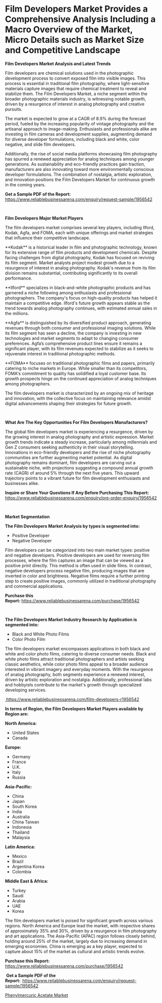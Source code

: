 <p><h1>Film Developers Market Provides a Comprehensive Analysis Including a Macro Overview of the Market, Micro Details such as Market Size and Competitive Landscape</h1></p><p><strong>Film Developers Market Analysis and Latest Trends</strong></p>
<p><p>Film developers are chemical solutions used in the photographic development process to convert exposed film into visible images. This process is essential in traditional film photography, where light-sensitive materials capture images that require chemical treatment to reveal and stabilize them. The Film Developers Market, a niche segment within the broader photographic materials industry, is witnessing notable growth, driven by a resurgence of interest in analog photography and creative pursuits.</p><p>The market is expected to grow at a CAGR of 8.9% during the forecast period, fueled by the increasing popularity of vintage photography and the artisanal approach to image-making. Enthusiasts and professionals alike are investing in film cameras and development supplies, augmenting demand for diverse developer formulations, including black and white, color negative, and slide film developers.</p><p>Additionally, the rise of social media platforms showcasing film photography has spurred a renewed appreciation for analog techniques among younger generations. As sustainability and eco-friendly practices gain traction, manufacturers are also innovating toward more environmentally conscious developer formulations. The combination of nostalgia, artistic exploration, and innovation positions the Film Developers Market for continuous growth in the coming years.</p></p>
<p><strong>Get a Sample PDF of the Report:&nbsp;</strong> <a href="https://www.reliablebusinessarena.com/enquiry/request-sample/1956542?utm_campaign=3457&utm_medium=2&utm_source=Github&utm_content=ia&utm_term=01042025&utm_id=film-developers">https://www.reliablebusinessarena.com/enquiry/request-sample/1956542</a></p>
<p>&nbsp;</p>
<p><strong>Film Developers Major Market Players</strong></p>
<p><p>The film developers market comprises several key players, including Ilford, Kodak, Agfa, and FOMA, each with unique offerings and market strategies that influence their competitive landscape.</p><p>**Kodak** is a historical leader in film and photographic technology, known for its extensive range of film products and development chemicals. Despite facing challenges from digital photography, Kodak has focused on reviving its film segment. Market analysts project modest growth due to a resurgence of interest in analog photography. Kodak's revenue from its film division remains substantial, contributing significantly to its overall performance.</p><p>**Ilford** specializes in black-and-white photographic products and has garnered a niche following among enthusiasts and professional photographers. The company's focus on high-quality products has helped it maintain a competitive edge. Ilford's future growth appears stable as the trend towards analog photography continues, with estimated annual sales in the millions.</p><p>**Agfa** is distinguished by its diversified product approach, generating revenues through both consumer and professional imaging solutions. While its film segment has seen a decline, the company is investing in new technologies and market segments to adapt to changing consumer preferences. Agfa’s comprehensive product lines ensure it remains a significant player, with its film revenues expected to stabilize as it seeks to rejuvenate interest in traditional photographic methods.</p><p>**FOMA** focuses on traditional photographic films and papers, primarily catering to niche markets in Europe. While smaller than its competitors, FOMA's commitment to quality has solidified a loyal customer base. Its growth prospects hinge on the continued appreciation of analog techniques among photographers.</p><p>The film developers market is characterized by an ongoing mix of heritage and innovation, with the collective focus on maintaining relevance amidst digital advancements shaping their strategies for future growth.</p></p>
<p>&nbsp;</p>
<p><strong>What Are The Key Opportunities For Film Developers Manufacturers?</strong></p>
<p><p>The global film developers market is experiencing a resurgence, driven by the growing interest in analog photography and artistic expression. Market growth trends indicate a steady increase, particularly among millennials and Gen Z consumers seeking authenticity in their visual storytelling. Innovations in eco-friendly developers and the rise of niche photography communities are further augmenting market potential. As digital photography remains dominant, film developers are carving out a sustainable niche, with projections suggesting a compound annual growth rate (CAGR) of around 5% through the next five years. This upward trajectory points to a vibrant future for film development enthusiasts and businesses alike.</p></p>
<p><strong>Inquire or Share Your Questions If Any Before Purchasing This Report:</strong> <a href="https://www.reliablebusinessarena.com/enquiry/pre-order-enquiry/1956542?utm_campaign=3457&utm_medium=2&utm_source=Github&utm_content=ia&utm_term=01042025&utm_id=film-developers">https://www.reliablebusinessarena.com/enquiry/pre-order-enquiry/1956542</a></p>
<p>&nbsp;</p>
<p><strong>Market Segmentation</strong></p>
<p><strong>The Film Developers Market Analysis by types is segmented into:</strong></p>
<p><ul><li>Positive Developer</li><li>Negative Developer</li></ul></p>
<p><p>Film developers can be categorized into two main market types: positive and negative developers. Positive developers are used for reversing film processes, where the film captures an image that can be viewed as a positive print directly. This method is often used in slide films. In contrast, negative developers process negative film, producing images that are inverted in color and brightness. Negative films require a further printing step to create positive images, commonly utilized in traditional photography and commercial applications.</p></p>
<p><strong>Purchase this Report:&nbsp;</strong><a href="https://www.reliablebusinessarena.com/purchase/1956542?utm_campaign=3457&utm_medium=2&utm_source=Github&utm_content=ia&utm_term=01042025&utm_id=film-developers">https://www.reliablebusinessarena.com/purchase/1956542</a></p>
<p>&nbsp;</p>
<p><strong>The Film Developers Market Industry Research by Application is segmented into:</strong></p>
<p><ul><li>Black and White Photo Films</li><li>Color Photo Film</li></ul></p>
<p><p>The film developers market encompasses applications in both black and white and color photo films, catering to diverse consumer needs. Black and white photo films attract traditional photographers and artists seeking classic aesthetics, while color photo films appeal to a broader audience interested in vibrant imagery and everyday moments. With the resurgence of analog photography, both segments experience a renewed interest, driven by artistic exploration and nostalgia. Additionally, professional labs and hobbyists contribute to the market's growth through specialized developing services.</p></p>
<p><a href="https://www.reliablebusinessarena.com/film-developers-r1956542?utm_campaign=3457&utm_medium=2&utm_source=Github&utm_content=ia&utm_term=01042025&utm_id=film-developers">&nbsp;https://www.reliablebusinessarena.com/film-developers-r1956542</a></p>
<p><strong>In terms of Region, the Film Developers Market Players available by Region are:</strong></p>
<p>
    <p> <strong> North America: </strong>
        <ul>
            <li>United States</li>
            <li>Canada</li>
        </ul>
        </p> 
    <p> <strong> Europe: </strong>
        <ul>
            <li>Germany</li>
            <li>France</li>
            <li>U.K.</li>
            <li>Italy</li>
            <li>Russia</li>
        </ul>
        </p> 
    <p> <strong> Asia-Pacific: </strong>
        <ul>
            <li>China</li>
            <li>Japan</li>
            <li>South Korea</li>
            <li>India</li>
            <li>Australia</li>
            <li>China Taiwan</li>
            <li>Indonesia</li>
            <li>Thailand</li>
            <li>Malaysia</li>
        </ul>
        </p> 
    <p> <strong> Latin America: </strong>
        <ul>
            <li>Mexico</li>
            <li>Brazil</li>
            <li>Argentina Korea</li>
            <li>Colombia</li>
        </ul>
        </p> 
    <p> <strong> Middle East & Africa: </strong>
        <ul>
            <li>Turkey</li>
            <li>Saudi</li>
            <li>Arabia</li>
            <li>UAE</li>
            <li>Korea</li>
        </ul>
    </p>
    </p>
<p><p>The film developers market is poised for significant growth across various regions. North America and Europe lead the market, with respective shares of approximately 35% and 30%, driven by a resurgence in film photography and art applications. The Asia-Pacific (APAC) region follows closely behind, holding around 25% of the market, largely due to increasing demand in emerging economies. China is emerging as a key player, expected to capture about 15% of the market as cultural and artistic trends evolve.</p></p>
<p><strong>Purchase this Report: </strong><a href="https://www.reliablebusinessarena.com/purchase/1956542?utm_campaign=3457&utm_medium=2&utm_source=Github&utm_content=ia&utm_term=01042025&utm_id=film-developers">https://www.reliablebusinessarena.com/purchase/1956542</a></p>
<p>&nbsp;<strong>Get a Sample PDF of the Report:&nbsp;&nbsp;</strong><a href="https://www.reliablebusinessarena.com/enquiry/request-sample/1956542?utm_campaign=3457&utm_medium=2&utm_source=Github&utm_content=ia&utm_term=01042025&utm_id=film-developers">https://www.reliablebusinessarena.com/enquiry/request-sample/1956542</a></p>
<p><strong></strong></p>
<p><p><a href="https://github.com/belhejmawoue/Market-Research-Report-List-1/blob/main/phenylmercuric-acetate-market.md?utm_campaign=3457&utm_medium=2&utm_source=Github&utm_content=ia&utm_term=01042025&utm_id=film-developers">Phenylmercuric Acetate Market</a></p></p>